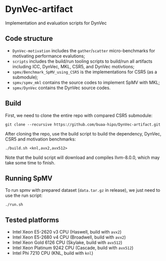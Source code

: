 # DynVec-artifact
Implementation and evaluation scripts for DynVec

## Code structure

- `DynVec-motivation` includes the `gather`/`scatter` micro-benchmarks for motivating performance evalutions;
- `scripts` includes the build/run tooling scripts to build/run all artifacts including ICC, DynVec, MKL, CSR5, and DynVec motivtions;
- `spmv/Benchmark_SpMV_using_CSR5` is the implementations for CSR5 (as a submodule);
- `spmv/spmv_mkl` contains the source codes to implement SpMV with MKL;
- `spmv/DynVec` contains the DynVec source codes.

## Build
First, we need to clone the entire repo with compared CSR5 submodule:

```
git clone --recursive https://github.com/buaa-hipo/DynVec-artifact.git
```

After cloning the repo, use the build script to build the dependency, DynVec, CSR5 and motivation benchmarks:

```
./build.sh <knl,avx2,avx512>
```

Note that the build script will download and compiles llvm-8.0.0, which may take some time to finish.

## Running SpMV

To run spmv with prepared dataset (`data.tar.gz` in release), we just need to use the run script:

```
./run.sh
```

## Tested platforms

- Intel Xeon E5-2620 v3 CPU (Haswell, build with `avx2`)
- Intel Xeon E5-2680 v4 CPU (Broadwell, build with `avx2`)
- Intel Xeon Gold 6126 CPU (Skylake, build with `avx512`)
- Intel Xeon Platinum 9242 CPU (Cascade, build with `avx512`)
- Intel Phi 7210 CPU (KNL, build with `knl`)
